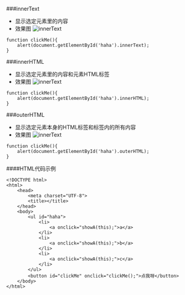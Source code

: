 ﻿###innerText
* 显示选定元素里的内容
* 效果图
![innerText](img/17-08-29-1)

```
function clickMe(){
    alert(document.getElementById('haha').innerText);
}  
```

###innerHTML
* 显示选定元素里的内容和元素HTML标签
* 效果图
![innerText](img/17-08-29-2)

```
function clickMe(){
    alert(document.getElementById('haha').innerHTML);
}  
```

###outerHTML
* 显示选定元素本身的HTML标签和标签内的所有内容
* 效果图
![innerText](img/17-08-29-3)

```
function clickMe(){
    alert(document.getElementById('haha').outerHTML);
}  
```

####HTML代码示例
```
<!DOCTYPE html>
<html>
    <head>
        <meta charset="UTF-8">
        <title></title>
    </head>
    <body>
        <ul id="haha">
            <li>
                <a onclick="showA(this);">a</a>
            </li>
            <li>
                <a onclick="showA(this);">b</a>
            </li>
            <li>
                <a onclick="showA(this);">c</a>
            </li>
        </ul>
        <button id="clickMe" onclick="clickMe();">点我呀</button>
    </body>
</html>  
```

